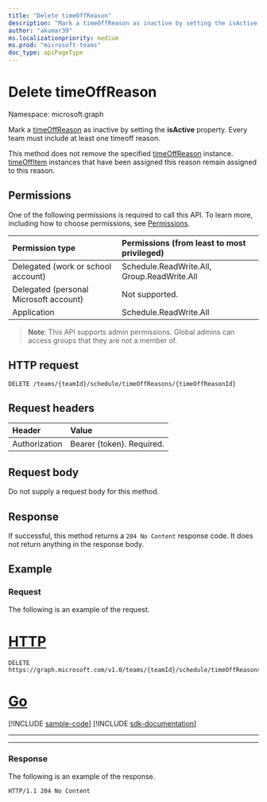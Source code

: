 ```yaml
---
title: "Delete timeOffReason"
description: "Mark a timeOffReason as inactive by setting the isActive property."
author: "akumar39"
ms.localizationpriority: medium
ms.prod: "microsoft-teams"
doc_type: apiPageType
---
```


# Delete timeOffReason

Namespace: microsoft.graph

Mark a [timeOffReason](../resources/timeoffreason.md) as inactive by setting the **isActive** property. Every team must include at least one timeoff reason.

This method does not remove the specified [timeOffReason](../resources/timeoffreason.md) instance. [timeOffItem](../resources/timeoffitem.md) instances that have been assigned this reason remain assigned to this reason.

## Permissions

One of the following permissions is required to call this API. To learn more, including how to choose permissions, see [Permissions](/graph/permissions-reference).

|Permission type      | Permissions (from least to most privileged)              |
|:--------------------|:---------------------------------------------------------|
|Delegated (work or school account) | Schedule.ReadWrite.All, Group.ReadWrite.All    |
|Delegated (personal Microsoft account) | Not supported.    |
|Application | Schedule.ReadWrite.All |

> **Note**: This API supports admin permissions. Global admins can access groups that they are not a member of.

## HTTP request

<!-- { "blockType": "ignored" } -->

```http
DELETE /teams/{teamId}/schedule/timeOffReasons/{timeOffReasonId}
```

## Request headers

| Header       | Value |
|:---------------|:--------|
| Authorization  | Bearer {token}. Required.  |

## Request body
Do not supply a request body for this method.

## Response

If successful, this method returns a `204 No Content` response code. It does not return anything in the response body.

## Example

### Request

The following is an example of the request.


# [HTTP](#tab/http)
<!-- {
  "blockType": "request",
  "name": "timeoffreason-delete"
}-->
```http
DELETE https://graph.microsoft.com/v1.0/teams/{teamId}/schedule/timeOffReasons/{timeOffReasonId}
```

# [Go](#tab/go)
[!INCLUDE [sample-code](../includes/snippets/go/timeoffreason-delete-go-snippets.md)]
[!INCLUDE [sdk-documentation](../includes/snippets/snippets-sdk-documentation-link.md)]

---

---


### Response

The following is an example of the response. 

<!-- {
  "blockType": "response",
  "truncated": true
} -->

```http
HTTP/1.1 204 No Content
```

<!-- uuid: 8fcb5dbc-d5aa-4681-8e31-b001d5168d79
2015-10-25 14:57:30 UTC -->
<!--
{
  "type": "#page.annotation",
  "description": "Marks a timeOffReason as inactive",
  "keywords": "",
  "section": "documentation",
  "tocPath": "",
  "suppressions": [
  ]
}
-->

